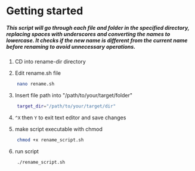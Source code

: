 # Getting started

##### This script will go through each file and folder in the specified directory, replacing spaces with underscores and converting the names to lowercase. It checks if the new name is different from the current name before renaming to avoid unnecessary operations.

1. CD into rename-dir directory

2. Edit rename.sh file
```bash
    nano rename.sh
```

3. Insert file path into "/path/to/your/target/folder"
```bash
    target_dir="/path/to/your/target/dir"
```

4. ```^X``` then ```Y``` to exit text editor and save changes

5. make script executable with chmod
```bash
    chmod +x rename_script.sh
```

6. run script 
```bash
    ./rename_script.sh
```